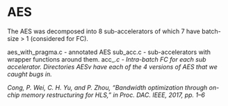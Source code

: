 # AES 

The AES was decomposed into 8 sub-accelerators of which 7 have batch-size > 1 (considered for FC). 

aes\_with\_pragma.c - annotated AES
sub_acc.c - sub-accelerators with wrapper functions around them.
acc_<i>.c - Intra-batch FC for each sub accelerator.
Directories AESv<i> have each of the 4 versions of AES that we caught bugs in.

Cong, P. Wei, C. H. Yu, and P. Zhou, “Bandwidth optimization through on-chip memory restructuring for HLS,” in Proc. DAC. IEEE, 2017, pp. 1–6

